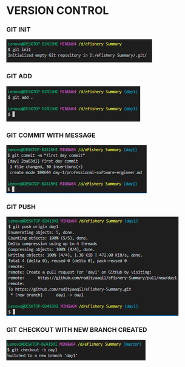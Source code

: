 # VERSION CONTROL

### GIT INIT

![](../screenshot/GIT_INIT.JPG)

### GIT ADD

![](../screenshot/GIT_ADD.JPG)

### GIT COMMIT WITH MESSAGE

![](../screenshot/GIT_COMMIT.JPG)


### GIT PUSH
![](../screenshot/GIT_PUSH.JPG)

### GIT CHECKOUT WITH NEW BRANCH CREATED
![](../screenshot/GIT_CHECKOUT.JPG)

